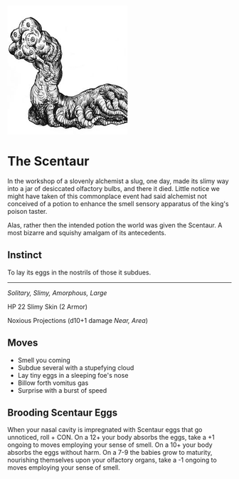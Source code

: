 
![The Scentaur](/images/scentaur.jpg?raw=true)

# The Scentaur

In the workshop of a slovenly alchemist a slug, one day, made its slimy way into a jar of desiccated olfactory bulbs, and there it died. Little notice we might have taken of this commonplace event had said alchemist not conceived of a potion to enhance the smell sensory apparatus of the king's poison taster.  

Alas, rather then the intended potion the world was given the Scentaur. A most bizarre and squishy amalgam of its antecedents.

## Instinct

To lay its eggs in the nostrils of those it subdues.

----

*Solitary, Slimy, Amorphous, Large*

HP 22        Slimy Skin (2 Armor)

Noxious Projections (d10+1 damage *Near, Area*)

## Moves

- Smell you coming
- Subdue several with a stupefying cloud
- Lay tiny eggs in a sleeping foe's nose
- Billow forth vomitus gas
- Surprise with a burst of speed

## Brooding Scentaur Eggs

When your nasal cavity is impregnated with Scentaur eggs that go unnoticed, roll + CON. 
On a 12+ your body absorbs the eggs, take a +1 ongoing to moves employing your sense of smell.
On a 10+ your body absorbs the eggs without harm.
On a 7-9 the babies grow to maturity, nourishing themselves upon your olfactory organs, take a -1 ongoing to moves employing your sense of smell.